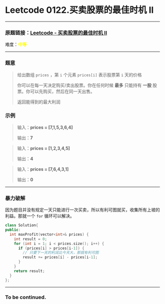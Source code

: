 # Leetcode 0122.买卖股票的最佳时机 II

---

### 原题链接：[Leetcode - 买卖股票的最佳时机 II](https://leetcode.cn/problems/best-time-to-buy-and-sell-stock-ii/)

难度：**<span style="color:yellow">中等</span>**

---

### 题意

> 给出数组 `prices` ，第 `i` 个元素 `prices[i]` 表示股票第 `i` 天的价格
>
> 你可以在每一天决定购买/卖出股票。你在任何时候 **最多** 只能持有 **一股** 股票。你可以先购买，然后在同一天出售。
>
> 返回能得到的最大利润

### 示例

> 输入：**prices = [7,1,5,3,6,4]**
>
> 输出：**7**

> 输入：**prices = [1,2,3,4,5]**
>
> 输出：**4**

> 输入：**prices = [7,6,4,3,1]**
>
> 输出：**0**

---

### 暴力破解

因为题目并没有规定一天只能进行一次买卖，所以有利可图就买，收集所有上坡的利益。那就一个 `for` 循环可以解决。



```cpp
class Solution{
public:
  int maxProfit(vector<int>& prices) {
    int result = 0;
    for (int i = 1; i < prices.size(); i++) {
      if (prices[i] > prices[i-1]) {
        // 只要下一天的利润比今天大，那就有利可图
        result += prices[i] - prices[i-1];
      }
    }
    return result;
  }
};
```



---

### To be continued.
